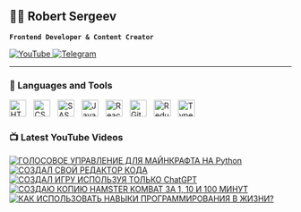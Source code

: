 ## 👨‍💻 Robert Sergeev

**`Frontend Developer & Content Creator`**

<p align="left">
  <a href="https://www.youtube.com/@robertsergeev">
    <img alt="YouTube" title="Subscribe to my YouTube channel" src="https://custom-icon-badges.demolab.com/badge/YouTube-red.svg?logo=video&logoColor=white&style=flat-square"/>
  </a>

  <a  href="https://t.me/berloga_programmistov">
    <img alt="Telegram" title="Telegram Channel" src="https://custom-icon-badges.demolab.com/badge/Telegram-blue.svg?logo=telegram1232&logoColor=white&style=flat-square"/>
  </a> 
</p>

---

### 🧰 Languages and Tools

<img align="left" alt="HTML" width="30px" style="padding-right:10px;" src="https://cdn.jsdelivr.net/gh/devicons/devicon/icons/html5/html5-plain.svg" />
<img align="left" alt="CSS" width="30px" style="padding-right:10px;" src="https://cdn.jsdelivr.net/gh/devicons/devicon/icons/css3/css3-plain.svg" />
<img align="left" alt="SASS" width="30px" style="padding-right:10px;" src="https://cdn.jsdelivr.net/gh/devicons/devicon/icons/sass/sass-original.svg" />
<img align="left" alt="JavaScript" width="30px" style="padding-right:10px;" src="https://cdn.jsdelivr.net/gh/devicons/devicon/icons/javascript/javascript-plain.svg" />
<img align="left" alt="React" width="30px" style="padding-right:10px;" src="https://cdn.jsdelivr.net/gh/devicons/devicon/icons/react/react-original.svg" />
<img align="left" alt="Git" width="30px" style="padding-right:10px;" src="https://cdn.jsdelivr.net/gh/devicons/devicon/icons/git/git-original.svg" />
<img align="left" alt="Redux" width="30px" style="padding-right:10px;" src="https://cdn.jsdelivr.net/gh/devicons/devicon/icons/redux/redux-original.svg" />
<img align="left" alt="Typescript" width="30px" style="padding-right:10px;" src="https://cdn.jsdelivr.net/gh/devicons/devicon/icons/typescript/typescript-original.svg" />
<br />

#

### 📺 Latest YouTube Videos

<!-- BEGIN YOUTUBE-CARDS -->
[![ГОЛОСОВОЕ УПРАВЛЕНИЕ ДЛЯ МАЙНКРАФТА НА Python](https://ytcards.demolab.com/?id=E7us3oXVM34&title=%D0%93%D0%9E%D0%9B%D0%9E%D0%A1%D0%9E%D0%92%D0%9E%D0%95+%D0%A3%D0%9F%D0%A0%D0%90%D0%92%D0%9B%D0%95%D0%9D%D0%98%D0%95+%D0%94%D0%9B%D0%AF+%D0%9C%D0%90%D0%99%D0%9D%D0%9A%D0%A0%D0%90%D0%A4%D0%A2%D0%90+%D0%9D%D0%90+Python&lang=en&timestamp=1728129615&background_color=%230d1117&title_color=%23ffffff&stats_color=%23dedede&max_title_lines=1&width=250&border_radius=5 "ГОЛОСОВОЕ УПРАВЛЕНИЕ ДЛЯ МАЙНКРАФТА НА Python")](https://www.youtube.com/watch?v=E7us3oXVM34)
[![СОЗДАЛ СВОЙ РЕДАКТОР КОДА](https://ytcards.demolab.com/?id=pS5BoNJrxPY&title=%D0%A1%D0%9E%D0%97%D0%94%D0%90%D0%9B+%D0%A1%D0%92%D0%9E%D0%99+%D0%A0%D0%95%D0%94%D0%90%D0%9A%D0%A2%D0%9E%D0%A0+%D0%9A%D0%9E%D0%94%D0%90&lang=en&timestamp=1724760156&background_color=%230d1117&title_color=%23ffffff&stats_color=%23dedede&max_title_lines=1&width=250&border_radius=5 "СОЗДАЛ СВОЙ РЕДАКТОР КОДА")](https://www.youtube.com/watch?v=pS5BoNJrxPY)
[![СОЗДАЛ ИГРУ ИСПОЛЬЗУЯ ТОЛЬКО ChatGPT](https://ytcards.demolab.com/?id=Fa2_SyIY3v8&title=%D0%A1%D0%9E%D0%97%D0%94%D0%90%D0%9B+%D0%98%D0%93%D0%A0%D0%A3+%D0%98%D0%A1%D0%9F%D0%9E%D0%9B%D0%AC%D0%97%D0%A3%D0%AF+%D0%A2%D0%9E%D0%9B%D0%AC%D0%9A%D0%9E+ChatGPT&lang=en&timestamp=1723809617&background_color=%230d1117&title_color=%23ffffff&stats_color=%23dedede&max_title_lines=1&width=250&border_radius=5 "СОЗДАЛ ИГРУ ИСПОЛЬЗУЯ ТОЛЬКО ChatGPT")](https://www.youtube.com/watch?v=Fa2_SyIY3v8)
[![СОЗДАЮ КОПИЮ HAMSTER KOMBAT ЗА 1, 10 И 100 МИНУТ](https://ytcards.demolab.com/?id=_qT60Y7hVj8&title=%D0%A1%D0%9E%D0%97%D0%94%D0%90%D0%AE+%D0%9A%D0%9E%D0%9F%D0%98%D0%AE+HAMSTER+KOMBAT+%D0%97%D0%90+1%2C+10+%D0%98+100+%D0%9C%D0%98%D0%9D%D0%A3%D0%A2&lang=en&timestamp=1718193640&background_color=%230d1117&title_color=%23ffffff&stats_color=%23dedede&max_title_lines=1&width=250&border_radius=5 "СОЗДАЮ КОПИЮ HAMSTER KOMBAT ЗА 1, 10 И 100 МИНУТ")](https://www.youtube.com/watch?v=_qT60Y7hVj8)
[![КАК ИСПОЛЬЗОВАТЬ НАВЫКИ ПРОГРАММИРОВАНИЯ В ЖИЗНИ?](https://ytcards.demolab.com/?id=oHaXVYEHKRI&title=%D0%9A%D0%90%D0%9A+%D0%98%D0%A1%D0%9F%D0%9E%D0%9B%D0%AC%D0%97%D0%9E%D0%92%D0%90%D0%A2%D0%AC+%D0%9D%D0%90%D0%92%D0%AB%D0%9A%D0%98+%D0%9F%D0%A0%D0%9E%D0%93%D0%A0%D0%90%D0%9C%D0%9C%D0%98%D0%A0%D0%9E%D0%92%D0%90%D0%9D%D0%98%D0%AF+%D0%92+%D0%96%D0%98%D0%97%D0%9D%D0%98%3F&lang=en&timestamp=1719046843&background_color=%230d1117&title_color=%23ffffff&stats_color=%23dedede&max_title_lines=1&width=250&border_radius=5 "КАК ИСПОЛЬЗОВАТЬ НАВЫКИ ПРОГРАММИРОВАНИЯ В ЖИЗНИ?")](https://www.youtube.com/watch?v=oHaXVYEHKRI)
<!-- END YOUTUBE-CARDS -->



<!--
**robertsergeev/RobertSergeev** is a ✨ _special_ ✨ repository because its `README.md` (this file) appears on your GitHub profile.

Here are some ideas to get you started:

- 🔭 I’m currently working on ...
- 🌱 I’m currently learning ...
- 👯 I’m looking to collaborate on ...
- 🤔 I’m looking for help with ...
- 💬 Ask me about ...
- 📫 How to reach me: ...
- 😄 Pronouns: ...
- ⚡ Fun fact: ...
-->
